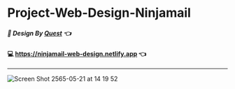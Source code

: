 # Project-Web-Design-Ninjamail

##### 🙏 Design By [Quest](https://www.figma.com/community/file/979525883691541352) 👈

#### 💻 https://ninjamail-web-design.netlify.app 👈
---
![Screen Shot 2565-05-21 at 14 19 52](https://user-images.githubusercontent.com/93578479/169640663-56322165-b8da-4a01-b360-fb9baaa1aa93.png)
